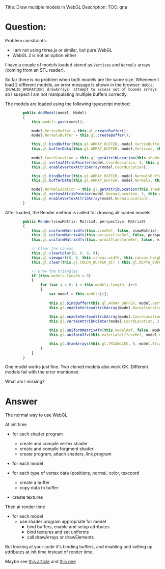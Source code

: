 Title: Draw multiple models in WebGL
Description:
TOC: qna

# Question:

Problem constraints:

 - I am not using three.js or similar, but pure WebGL
 - WebGL 2 is not an option either

I have a couple of models loaded stored as `Vertices` and `Normals` arrays (coming from an STL reader). 

So far there is no problem when both models are the same size. Whenever I load 2 different models, an error message is shown in the browser:
`WebGL: INVALID_OPERATION: drawArrays: attempt to access out of bounds arrays` so I suspect I am not manipulating multiple buffers correctly.

The models are loaded using the following typescript method:

````ts
        public AddModel(model: Model)
        {
            this.models.push(model);

            model.VertexBuffer = this.gl.createBuffer();
            model.NormalsBuffer = this.gl.createBuffer();

            this.gl.bindBuffer(this.gl.ARRAY_BUFFER, model.VertexBuffer);
            this.gl.bufferData(this.gl.ARRAY_BUFFER, model.Vertices, this.gl.STATIC_DRAW);
            
            model.CoordLocation = this.gl.getAttribLocation(this.shaderProgram, "coordinates");
            this.gl.vertexAttribPointer(model.CoordLocation, 3, this.gl.FLOAT, false, 0, 0);
            this.gl.enableVertexAttribArray(model.CoordLocation);

            this.gl.bindBuffer(this.gl.ARRAY_BUFFER, model.NormalsBuffer);
            this.gl.bufferData(this.gl.ARRAY_BUFFER, model.Normals, this.gl.STATIC_DRAW);

            model.NormalLocation = this.gl.getAttribLocation(this.shaderProgram, "vertexNormal");
            this.gl.vertexAttribPointer(model.NormalLocation, 3, this.gl.FLOAT, false, 0, 0);
            this.gl.enableVertexAttribArray(model.NormalLocation);
        }

````

After loaded, the Render method is called for drawing all loaded models:

````ts
        public Render(viewMatrix: Matrix4, perspective: Matrix4)
        {   
            this.gl.uniformMatrix4fv(this.viewRef, false, viewMatrix);
            this.gl.uniformMatrix4fv(this.perspectiveRef, false, perspective);
            this.gl.uniformMatrix4fv(this.normalTransformRef, false, viewMatrix.NormalMatrix());

            // Clear the canvas
            this.gl.clearColor(0, 0, 0, 0);
            this.gl.viewport(0, 0, this.canvas.width, this.canvas.height);
            this.gl.clear(this.gl.COLOR_BUFFER_BIT | this.gl.DEPTH_BUFFER_BIT);

            // Draw the triangles
            if (this.models.length > 0)
            {
                for (var i = 0; i < this.models.length; i++)
                {
                    var model = this.models[i];
                    
                    this.gl.bindBuffer(this.gl.ARRAY_BUFFER, model.VertexBuffer);
                    this.gl.enableVertexAttribArray(model.NormalLocation);
                    
                    this.gl.enableVertexAttribArray(model.CoordLocation);
                    this.gl.vertexAttribPointer(model.CoordLocation, 3, this.gl.FLOAT, false, 0, 0);

                    this.gl.uniformMatrix4fv(this.modelRef, false, model.TransformMatrix);
                    this.gl.uniform3fv(this.materialdiffuseRef, model.Color.AsVec3());

                    this.gl.drawArrays(this.gl.TRIANGLES, 0, model.TrianglesCount);   
                }
            }
        }
````

One model works just fine. Two cloned models also work OK. Different models fail with the error mentioned.

What am I missing?

# Answer

The normal way to use WebGL

At init time

* for each shader program 
  * create and compile vertex shader
  * create and compile fragment shader
  * create program, attach shaders, link program

*  for each model
  * for each type of vertex data (positions, normal, color, texcoord
    * create a buffer
    * copy data to buffer

* create textures

Then at render time

* for each model
  * use shader program appropriate for model
    * bind buffers, enable and setup attributes
    * bind textures and set uniforms
    * call drawArrays or drawElements

But looking at your code it's binding buffers, and enabling and setting up attributes at init time instead of render time.

Maybe see [this article](https://webglfundamentals.org/webgl/lessons/webgl-drawing-multiple-things.html) and [this one](https://webglfundamentals.org/webgl/lessons/webgl-attributes.html)

